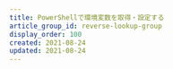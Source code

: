 ```yaml
---
title: PowerShellで環境変数を取得・設定する
article_group_id: reverse-lookup-group
display_order: 100
created: 2021-08-24
updated: 2021-08-24
---
```

